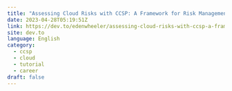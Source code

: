 ```yaml
---
title: "Assessing Cloud Risks with CCSP: A Framework for Risk Management"
date: 2023-04-28T05:19:51Z
link: https://dev.to/edenwheeler/assessing-cloud-risks-with-ccsp-a-framework-for-risk-management-146o?utm_medium=RSS&utm_source=news.12bit.vn
site: dev.to
language: English
category:
  - ccsp
  - cloud
  - tutorial
  - career
draft: false
---
```

